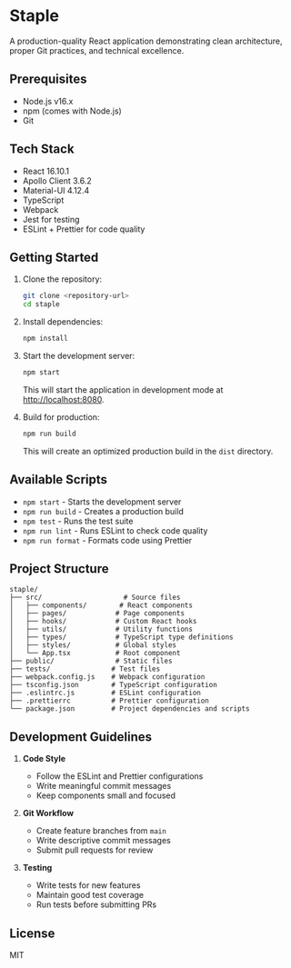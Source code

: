 # Staple

A production-quality React application demonstrating clean architecture, proper Git practices, and technical excellence.

## Prerequisites

- Node.js v16.x
- npm (comes with Node.js)
- Git

## Tech Stack

- React 16.10.1
- Apollo Client 3.6.2
- Material-UI 4.12.4
- TypeScript
- Webpack
- Jest for testing
- ESLint + Prettier for code quality

## Getting Started

1. Clone the repository:
   ```bash
   git clone <repository-url>
   cd staple
   ```

2. Install dependencies:
   ```bash
   npm install
   ```

3. Start the development server:
   ```bash
   npm start
   ```
   This will start the application in development mode at [http://localhost:8080](http://localhost:8080).

4. Build for production:
   ```bash
   npm run build
   ```
   This will create an optimized production build in the `dist` directory.

## Available Scripts

- `npm start` - Starts the development server
- `npm run build` - Creates a production build
- `npm test` - Runs the test suite
- `npm run lint` - Runs ESLint to check code quality
- `npm run format` - Formats code using Prettier

## Project Structure

```
staple/
├── src/                    # Source files
│   ├── components/        # React components
│   ├── pages/            # Page components
│   ├── hooks/            # Custom React hooks
│   ├── utils/            # Utility functions
│   ├── types/            # TypeScript type definitions
│   ├── styles/           # Global styles
│   └── App.tsx           # Root component
├── public/               # Static files
├── tests/               # Test files
├── webpack.config.js    # Webpack configuration
├── tsconfig.json        # TypeScript configuration
├── .eslintrc.js         # ESLint configuration
├── .prettierrc          # Prettier configuration
└── package.json         # Project dependencies and scripts
```

## Development Guidelines

1. **Code Style**
   - Follow the ESLint and Prettier configurations
   - Write meaningful commit messages
   - Keep components small and focused

2. **Git Workflow**
   - Create feature branches from `main`
   - Write descriptive commit messages
   - Submit pull requests for review

3. **Testing**
   - Write tests for new features
   - Maintain good test coverage
   - Run tests before submitting PRs

## License

MIT 